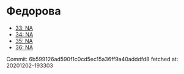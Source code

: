 # Федорова
- [33: NA](33.md)
- [34: NA](34.md)
- [35: NA](35.md)
- [36: NA](36.md)

Commit: 6b599126ad590f1c0cd5ec15a36ff9a40adddfd8
 fetched at: 20201202-193303
